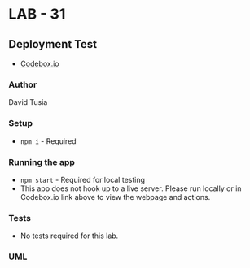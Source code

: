# LAB - 31

## Deployment Test

- [Codebox.io]()

### Author

David Tusia

### Setup

- <code>npm i</code> - Required

### Running the app
- <code>npm start</code> - Required for local testing
- This app does not hook up to a live server. Please run locally or in Codebox.io link above to view the webpage and actions.

### Tests

- No tests required for this lab.

### UML
